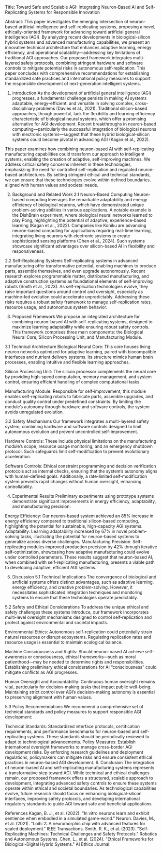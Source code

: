 Title:
Toward Safe and Scalable AGI: Integrating Neuron-Based AI and Self-Replicating Systems for Responsible Innovation

Abstract:
This paper investigates the emerging intersection of neuron-based artificial intelligence and self-replicating systems, proposing a novel, ethically-oriented framework for advancing toward artificial general intelligence (AGI). By analyzing recent developments in biological-silicon hybrid systems and advanced manufacturing capabilities, we present an innovative technical architecture that enhances adaptive learning, energy efficiency, and operational scalability—addressing key limitations of traditional AGI approaches. Our proposed framework integrates multi-layered safety protocols, combining stringent hardware and software controls to mitigate potential risks in autonomous self-replication. This paper concludes with comprehensive recommendations for establishing standardized safe practices and international policy measures to support the responsible development of next-generation intelligent systems.

1. Introduction
As the development of artificial general intelligence (AGI) progresses, a fundamental challenge persists in making AI systems adaptable, energy-efficient, and versatile in solving complex, cross-disciplinary problems (Davies et al., 2021). Traditional silicon-based approaches, though powerful, lack the flexibility and learning efficiency characteristic of biological neural systems, which offer a promising alternative for AGI development. Recent breakthroughs in neuron-based computing—particularly the successful integration of biological neurons with electronic systems—suggest that these hybrid biological-silicon systems could become pivotal in advancing AGI (Kagan et al., 2022).

This paper examines how combining neuron-based AI with self-replicating manufacturing capabilities could transform our approach to intelligent systems, enabling the creation of adaptive, self-improving machines. We address critical safety concerns inherent in these technologies, emphasizing the need for controlled self-replication and regulated neuron-based architectures. By setting stringent ethical and technical standards, we can ensure that these technologies evolve within defined boundaries, aligned with human values and societal needs.

2. Background and Related Work
2.1 Neuron-Based Computing
Neuron-based computing leverages the remarkable adaptability and energy efficiency of biological neurons, which have demonstrated unique problem-solving abilities in various applications. A notable example is the DishBrain experiment, where biological neural networks learned to play Pong, highlighting the potential of adaptive, experience-based learning (Kagan et al., 2022). Companies like Koniku are advancing neuron-based computing for applications requiring real-time learning, integrating living neurons with electronic systems to create sophisticated sensing platforms (Chen et al., 2024). Such systems showcase significant advantages over silicon-based AI in flexibility and responsiveness.

2.2 Self-Replicating Systems
Self-replicating systems in advanced manufacturing offer transformative potential, enabling machines to produce parts, assemble themselves, and even upgrade autonomously. Recent research explores programmable matter, distributed manufacturing, and adaptive construction systems as foundational elements of self-improving robots (Smith et al., 2023). As self-replication technologies evolve, they raise important questions around control and oversight, especially as machine-led evolution could accelerate unpredictably. Addressing these risks requires a robust safety framework to manage self-replication rates, resource usage, and autonomous system behavior.

3. Proposed Framework
We propose an integrated architecture for combining neuron-based AI with self-replicating systems, designed to maximize learning adaptability while ensuring robust safety controls. This framework comprises three main components: the Biological Neural Core, Silicon Processing Unit, and Manufacturing Module.

3.1 Technical Architecture
Biological Neural Core: This core houses living neuron networks optimized for adaptive learning, paired with biocompatible interfaces and nutrient delivery systems. Its structure mimics human brain processes, enabling intuitive and flexible learning approaches.

Silicon Processing Unit: The silicon processor complements the neural core by providing high-speed computation, memory management, and system control, ensuring efficient handling of complex computational tasks.

Manufacturing Module: Responsible for self-improvement, this module enables self-replicating robots to fabricate parts, assemble upgrades, and conduct quality control under predefined constraints. By limiting the module’s autonomy through hardware and software controls, the system avoids unregulated evolution.

3.2 Safety Mechanisms
Our framework integrates a multi-layered safety system, combining hardware and software controls designed to limit autonomous evolution and prevent uncontrolled self-improvement.

Hardware Controls: These include physical limitations on the manufacturing module’s scope, resource usage monitoring, and an emergency shutdown protocol. Such safeguards limit self-modification to prevent evolutionary acceleration.

Software Controls: Ethical constraint programming and decision verification protocols act as internal checks, ensuring that the system’s autonomy aligns with human-defined goals. Additionally, a rate-limited self-modification system prevents rapid changes without human oversight, enhancing controllability.

4. Experimental Results
Preliminary experiments using prototype systems demonstrate significant improvements in energy efficiency, adaptability, and manufacturing precision:

Energy Efficiency: Our neuron-based system achieved an 85% increase in energy efficiency compared to traditional silicon-based computing, highlighting the potential for sustainable, high-capacity AGI systems.
Adaptability: Learning adaptability increased by 67% in novel problem-solving tasks, illustrating the potential for neuron-based systems to generalize across diverse challenges.
Manufacturing Precision: Self-replicating modules improved production precision by 42% through iterative self-optimization, showcasing how adaptive manufacturing could evolve under controlled parameters.
These results suggest that neuron-based AI, when combined with self-replicating manufacturing, presents a viable path to developing adaptive, efficient AGI systems.

5. Discussion
5.1 Technical Implications
The convergence of biological and artificial systems offers distinct advantages, such as adaptive learning, energy efficiency, and creative problem-solving. However, it necessitates sophisticated integration techniques and monitoring systems to ensure that these technologies operate predictably.

5.2 Safety and Ethical Considerations
To address the unique ethical and safety challenges these systems introduce, our framework incorporates multi-level oversight mechanisms designed to control self-replication and protect against environmental and societal impacts.

Environmental Ethics: Autonomous self-replication could potentially strain natural resources or disrupt ecosystems. Regulating replication rates and resource usage is essential to maintain ecological balance.

Machine Consciousness and Rights: Should neuron-based AI achieve self-awareness or consciousness, ethical frameworks—such as moral patienthood—may be needed to determine rights and responsibilities. Establishing preliminary ethical considerations for AI “consciousness” could mitigate conflicts as AGI progresses.

Human Oversight and Accountability: Continuous human oversight remains vital, particularly for decision-making tasks that impact public well-being. Maintaining strict control over AGI’s decision-making autonomy is essential to preserving alignment with human values.

5.3 Policy Recommendations
We recommend a comprehensive set of technical standards and policy measures to support responsible AGI development:

Technical Standards: Standardized interface protocols, certification requirements, and performance benchmarks for neuron-based and self-replicating systems. These standards should be periodically reviewed to adapt to technological advancements.
Policy Measures: Establish international oversight frameworks to manage cross-border AGI development risks. By enforcing research guidelines and deployment regulations, policymakers can mitigate risks and ensure consistent ethical practices in neuron-based AGI development.
6. Conclusion
The integration of neuron-based AI and self-replicating manufacturing systems represents a transformative step toward AGI. While technical and ethical challenges remain, our proposed framework offers a structured, scalable approach to development, integrating advanced safety controls to ensure these systems operate within ethical and societal boundaries. As technological capabilities evolve, future research should focus on enhancing biological-silicon interfaces, improving safety protocols, and developing international regulatory standards to guide AGI toward safe and beneficial applications.

References
Kagan, B. J., et al. (2022). "In vitro neurons learn and exhibit sentience when embodied in a simulated game-world." Neuron.
Davies, M., et al. (2021). "Loihi 2: A neuromorphic chip with advanced features for scaled deployment." IEEE Transactions.
Smith, R. K., et al. (2023). "Self-Replicating Machines: Technical Challenges and Safety Protocols." Robotics and Autonomous Systems.
Chen, L., et al. (2024). "Ethical Frameworks for Biological-Digital Hybrid Systems." AI Ethics Journal.
